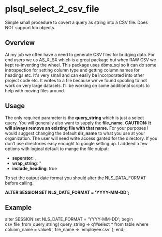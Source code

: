 # plsql_select_2_csv_file
Simple small procedure to covert a query as string into a CSV file. Does NOT support lob objects.

## Overview
At my job we often have a need to generate CSV files for bridging data. For end users we us AS_XLSX which is a great package but when RAW CSV we kept re-inventing the wheel. This package uses dbms_sql so it can do some introspection for setting column type and getting column names for headings etc. It's very small and can easily be incorporated into other project code etc. It writes to a file because we've found spooling to not work on very large datasets. I'll be working on some additional scripts to help with moving files around. 

## Usage

The only required parameter is the **query_string** which is just a select query. You will generally also want to supply the **file_name**. **CAUTIION: It will always remove an existing file with that name.** For your purposes I would suggest changing the default **dir_name** to what you use at your organization.   The user will need write access ganted for the directory. If you don't use directories easy enought to google setting up. I addeed a few options with logical default to mange the file output:

   * **seperator**: ,
   * **wrap_string**: "
   * **include_heading**: true

To set the output date format you should alter the NLS_DATA_FORMAT before calling.

**ALTER SESSION SET NLS_DATE_FORMAT = 'YYYY-MM-DD';**

## Example 

alter SESSION  set NLS_DATE_FORMAT = 'YYYY-MM-DD';
begin
csv_file_from_query_string(
    query_string => q'#select * from table where column_name = value#',
    file_name => 'employee.csv'
    );
end;

